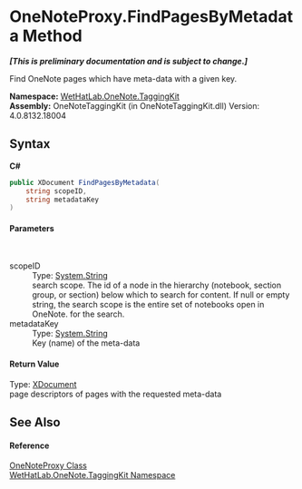 # OneNoteProxy.FindPagesByMetadata Method 
 _**\[This is preliminary documentation and is subject to change.\]**_

Find OneNote pages which have meta-data with a given key.

**Namespace:**&nbsp;<a href="4e00c8ac-fc03-0e6d-d2fd-b2c7565a9aa0">WetHatLab.OneNote.TaggingKit</a><br />**Assembly:**&nbsp;OneNoteTaggingKit (in OneNoteTaggingKit.dll) Version: 4.0.8132.18004

## Syntax

**C#**<br />
``` C#
public XDocument FindPagesByMetadata(
	string scopeID,
	string metadataKey
)
```


#### Parameters
&nbsp;<dl><dt>scopeID</dt><dd>Type: <a href="http://msdn2.microsoft.com/en-us/library/s1wwdcbf" target="_blank">System.String</a><br />search scope. The id of a node in the hierarchy (notebook, section group, or section) below which to search for content. If null or empty string, the search scope is the entire set of notebooks open in OneNote. for the search.</dd><dt>metadataKey</dt><dd>Type: <a href="http://msdn2.microsoft.com/en-us/library/s1wwdcbf" target="_blank">System.String</a><br />Key (name) of the meta-data</dd></dl>

#### Return Value
Type: <a href="http://msdn2.microsoft.com/en-us/library/bb345449" target="_blank">XDocument</a><br />page descriptors of pages with the requested meta-data

## See Also


#### Reference
<a href="a46a793f-b110-250f-657a-ecb64aa3bbf7">OneNoteProxy Class</a><br /><a href="4e00c8ac-fc03-0e6d-d2fd-b2c7565a9aa0">WetHatLab.OneNote.TaggingKit Namespace</a><br />